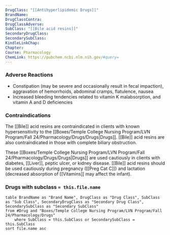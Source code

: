 ```yaml
---
DrugClass: "[[Antihyperlipidemic Drugs]]"
BrandName: 
DrugClassContra: 
DrugClassAdverse: 
SubClass: "[[Bile acid resins]]"
SecondaryDrugClass: 
SecondarySubClass: 
KindleLinkChap: 
Chapter: 
Course: Pharmacology
ChemLink: https://pubchem.ncbi.nlm.nih.gov/#query=
---
```

### Adverse Reactions 
- Constipation (may be severe and occasionally result in fecal impaction), aggravation of hemorrhoids, abdominal cramps, flatulence, nausea 
- Increased bleeding tendencies related to vitamin K malabsorption, and vitamin A and D deficiencies

### Contraindications
The [[Bile]] acid resins are contraindicated in clients with known hypersensitivity to the [[Boxes/Temple College Nursing Program/LVN Program/Fall 24/Pharmacology/Drugs/Drugs|Drugs]]. [[Bile]] acid resins are also contraindicated in those with complete biliary obstruction. 

These [[Boxes/Temple College Nursing Program/LVN Program/Fall 24/Pharmacology/Drugs/Drugs|Drugs]] are used cautiously in clients with diabetes, [[Liver]], peptic ulcer, or kidney disease. [[Bile]] acid resins should be used cautiously during pregnancy ([[Preg Cat C]]) and lactation (decreased absorption of [[Vitamins]] may affect the infant).

### Drugs with subclass `= this.file.name`
```dataview
table BrandName as "Brand Name", DrugClass as "Drug Class", SubClass as "Sub Class", SecondaryDrugClass as "Secondary Drug Class", SecondarySubClass as "Secondary SubClass"
from #Drug and "Boxes/Temple College Nursing Program/LVN Program/Fall 24/Pharmacology/Drugs" 
	where SubClass = this.SubClass or SecondarySubClass = this.SubClass
sort file.name asc
```
